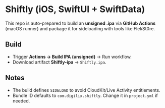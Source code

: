 # Shiftly (iOS, SwiftUI + SwiftData)

This repo is auto-prepared to build an **unsigned .ipa** via **GitHub Actions** (macOS runner) and package it for sideloading with tools like FlekSt0re.

## Build
- Trigger **Actions → Build IPA (unsigned)** → Run workflow.
- Download artifact **Shiftly-ipa** → `Shiftly.ipa`.

## Notes
- The build defines `SIDELOAD` to avoid CloudKit/Live Activity entitlements.
- Bundle ID defaults to `com.digilix.shiftly`. Change it in `project.yml` if needed.

